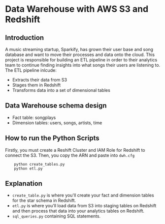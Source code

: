 # Data Warehouse with AWS S3 and Redshift

## Introduction
A music streaming startup, Sparkify, has grown their user base and song database and want to move their processes and data onto the cloud. This project is responsible for building an ETL pipeline in order to their analytics team to continue finding insights into what songs their users are listening to. The ETL pipeline inlcude:
- Extracts their data from S3
- Stages them in Redshift
- Transforms data into a set of dimensional tables

## Data Warehouse schema design
- Fact table: songplays
- Dimension tables: users, songs, artists, time 

## How to run the Python Scripts
Firstly, you must create a Reshift Cluster and IAM Role for Redshift to connect the S3.
Then, you copy the ARN and paste into `dwh.cfg`
```
    python create_tables.py
    python etl.py
```

## Explanation
- `create_table.py` is where you'll create your fact and dimension tables for the star schema in Redshift.
- `etl.py` is where you'll load data from S3 into staging tables on Redshift and then process that data into your analytics tables on Redshift.
- `sql_queries.py` containing SQL statements.
